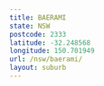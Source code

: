 ```yaml
---
title: BAERAMI
state: NSW
postcode: 2333
latitude: -32.248568
longitude: 150.701949
url: /nsw/baerami/
layout: suburb
---
```

